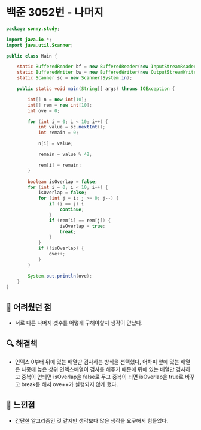 # 백준 3052번 - 나머지

```java
package sonny.study;

import java.io.*;
import java.util.Scanner;

public class Main {

    static BufferedReader bf = new BufferedReader(new InputStreamReader(System.in));
    static BufferedWriter bw = new BufferedWriter(new OutputStreamWriter(System.out));
    static Scanner sc = new Scanner(System.in);

    public static void main(String[] args) throws IOException {

        int[] n = new int[10];
        int[] rem = new int[10];
        int ove = 0;

        for (int i = 0; i < 10; i++) {
            int value = sc.nextInt();
            int remain = 0;

            n[i] = value;

            remain = value % 42;

            rem[i] = remain;
        }

        boolean isOverlap = false;
        for (int i = 0; i < 10; i++) {
            isOverlap = false;
            for (int j = i; j >= 0; j--) {
                if (i == j) {
                    continue;
                }
                if (rem[i] == rem[j]) {
                    isOverlap = true;
                    break;
                }
            }
            if (!isOverlap) {
                ove++;
            }
        }

        System.out.println(ove);
    }
}

```

## 🚨 어려웠던 점

- 서로 다른 나머지 갯수를 어떻게 구해야할지 생각이 안났다.

## 🔍 해결책

- 인덱스 0부터 뒤에 있는 배열만 검사하는 방식을 선택했다, 어차피 앞에 있는 배열은 나중에 높은 상위 인덱스배열이 검사를 해주기 때문에 뒤에 있는 배열만 검사하고 중복이 안되면 isOverlap을 false로 두고 중복이 되면 isOverlap을 true로 바꾸고 break를 해서 ove++가 실행되지 않게 했다.

## 🌈 느낀점

- 간단한 알고리즘인 것 같지만 생각보다 많은 생각을 요구해서 힘들었다.